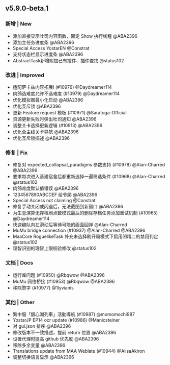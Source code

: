 ## v5.9.0-beta.1

### 新增 | New

* 添加直接显示吐司内容函数，固定 Show 执行线程 @ABA2396
* 添加主任务进度条 @ABA2396
* Special Access YostarEN @Constrat
* 支持状态栏显示进度条 @ABA2396
* AbstractTask新增附加已有插件、插件查找 @status102

### 改进 | Improved

* 适配萨卡兹内容拓展Ⅰ (#10976) @Daydreamer114
* 肉鸽选难度允许不选难度 (#10979) @Daydreamer114
* 优化模拟器最小化启动 @ABA2396
* 优化互斥锁 @ABA2396
* 更新 Feature request 模板 (#10971) @Saratoga-Official
* 资源更新失败时弹出吐司通知 @ABA2396
* 调整关卡选择更新逻辑 (#10913) @ABA2396
* 优化全主线关卡导航 @ABA2396
* 优化互斥锁描述 @ABA2396

### 修复 | Fix

* 修复对 expected_collapsal_paradigms 参数支持 (#10978) @Alan-Charred @ABA2396
* 要求每次进入基建宿舍后都重新选择一遍筛选条件 (#10968) @Alan-Charred @status102
* 肉鸽难度默认值错误 @ABA2396
* 1234567890ABCDEF 给爷爬 @ABA2396
* Special Access not claiming @Constrat
* 修复手动关闭或闪退后，无法截图到新窗口 @ABA2396
* 为生息演算无存档刷点数模式最后的删除存档任务添加重试机制 (#10965) @Daydreamer114
* 快速编队向左滑动后等待可能的画面回弹 @Alan-Charred
* MuMu bridge connection (#10937) @Alan-Charred @ABA2396
* MaaCore RoguelikeTask 补充未选择刷开局模式下启用凹精二的禁用判定 @status102
* 理智识别的理智上限校验修改 @status102

### 文档 | Docs

* 运行库问题 (#10950) @Rbqwow @ABA2396
* MuMu 网络桥接 (#10953) @Rbqwow @ABA2396
* 移除赘字 (#10977) @1lyvianis

### 其他 | Other

* 繁中服「銀心湖列車」活動導航 (#10987) @momomochi987
* YostarJP EP14 ocr update (#10986) @Manicsteiner
* 对 gui.json 排序 @ABA2396
* 修改版本不一致描述，提前 return 位置 @ABA2396
* 设置代理时提高 github 优先度 @ABA2396
* 移除多余变量 @ABA2396
* Translations update from MAA Weblate (#10944) @AlisaAkiron
* 调整切换语言显示 @ABA2396
